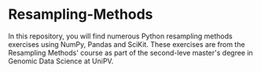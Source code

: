 # Resampling-Methods

In this repository, you will find numerous Python resampling methods exercises using NumPy, Pandas and SciKit. These exercises are from the Resampling Methods' course as part of the second-leve master's degree in Genomic Data Science at UniPV.